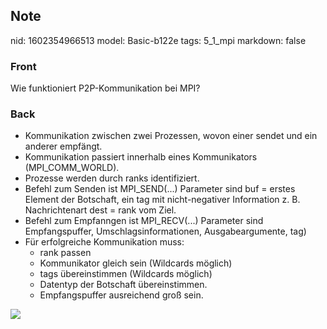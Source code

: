 ## Note
nid: 1602354966513
model: Basic-b122e
tags: 5_1_mpi
markdown: false

### Front
Wie funktioniert P2P-Kommunikation bei MPI?

### Back
<ul>
  <li>Kommunikation zwischen zwei Prozessen, wovon einer sendet und
  ein anderer empfängt.
  <li>Kommunikation passiert innerhalb eines Kommunikators
  (MPI_COMM_WORLD).
  <li>Prozesse werden durch ranks identifiziert.
  <li>Befehl zum Senden ist MPI_SEND(...) Parameter sind buf =
  erstes Element der Botschaft, ein tag mit nicht-negativer
  Information z. B. Nachrichtenart dest = rank vom Ziel.
  <li>Befehl zum Empfanngen ist MPI_RECV(...) Parameter sind
  Empfangspuffer, Umschlagsinformationen, Ausgabeargumente, tag)
  <li>Für erfolgreiche Kommunikation muss:
    <ul>
      <li>rank passen
      <li>Kommunikator gleich sein (Wildcards möglich)
      <li>tags übereinstimmen (Wildcards möglich)
      <li>Datentyp der Botschaft übereinstimmen.
      <li>Empfangspuffer ausreichend groß sein.
    </ul>
</ul>
<div><img src=
paste-a960eb99592963886b6cf80ad3a396cf5ed5496e.jpg></div>
